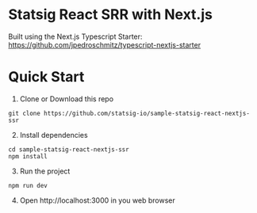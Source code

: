 # Statsig React SRR with Next.js

Built using the Next.js Typescript Starter: https://github.com/jpedroschmitz/typescript-nextjs-starter

# Quick Start

1. Clone or Download this repo 
  ```
  git clone https://github.com/statsig-io/sample-statsig-react-nextjs-ssr
  ```

2. Install dependencies
  ```
  cd sample-statsig-react-nextjs-ssr
  npm install
  ```

3. Run the project
  ```
  npm run dev
  ```

4. Open http://localhost:3000 in you web browser